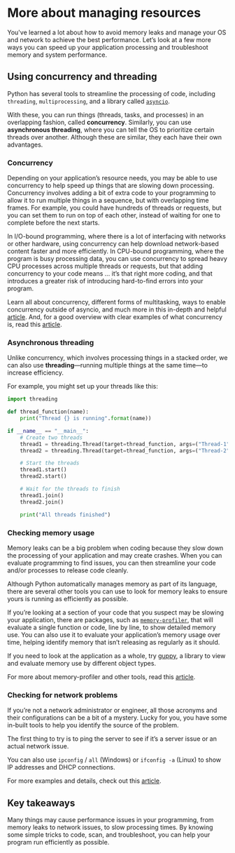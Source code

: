 
# More about managing resources

You've learned a lot about how to avoid memory leaks and manage your OS and network to achieve the best performance. Let’s look at a few more ways you can speed up your application processing and troubleshoot memory and system performance.

## Using concurrency and threading

Python has several tools to streamline the processing of code, including `threading`, `multiprocessing`, and a library called [`asyncio`](https://docs.python.org/3/library/asyncio.html).

With these, you can run things (threads, tasks, and processes) in an overlapping fashion, called **concurrency**. Similarly, you can use **asynchronous threading**, where you can tell the OS to prioritize certain threads over another. Although these are similar, they each have their own advantages.


### Concurrency

Depending on your application’s resource needs, you may be able to use concurrency to help speed up things that are slowing down processing. Concurrency involves adding a bit of extra code to your programming to allow it to run multiple things in a sequence, but with overlapping time frames. For example, you could have hundreds of threads or requests, but you can set them to run on top of each other, instead of waiting for one to complete before the next starts.

In I/O-bound programming, where there is a lot of interfacing with networks or other hardware, using concurrency can help download network-based content faster and more efficiently. In CPU-bound programming, where the program is busy processing data, you can use concurrency to spread heavy CPU processes across multiple threads or requests, but that adding concurrency to your code means ... it’s that right more coding, and that introduces a greater risk of introducing hard-to-find errors into your program.

Learn all about concurrency, different forms of multitasking, ways to enable concurrency outside of asyncio, and much more in this in-depth and helpful [article](https://realpython.com/python-concurrency/). And, for a good overview with clear examples of what concurrency is, read this [article](https://freecontent.manning.com/concurrency-vs-parallelism/).

### Asynchronous threading

Unlike concurrency, which involves processing things in a stacked order, we can also use **threading**—running multiple things at the same time—to increase efficiency.

For example, you might set up your threads like this:

```python
import threading

def thread_function(name):
    print("Thread {} is running".format(name))

if __name__ == "__main__":
    # Create two threads
    thread1 = threading.Thread(target=thread_function, args=("Thread-1",))
    thread2 = threading.Thread(target=thread_function, args=("Thread-2",))

    # Start the threads
    thread1.start()
    thread2.start()

    # Wait for the threads to finish
    thread1.join()
    thread2.join()

    print("All threads finished")
```

### Checking memory usage

Memory leaks can be a big problem when coding because they slow down the processing of your application and may create crashes. When you can evaluate programming to find issues, you can then streamline your code and/or processes to release code cleanly.

Although Python automatically manages memory as part of its language, there are several other tools you can use to look for memory leaks to ensure yours is running as efficiently as possible.

If you’re looking at a section of your code that you suspect may be slowing your application, there are packages, such as [`memory-profiler`](https://pypi.org/project/memory-profiler/), that will evaluate a single function or code, line by line, to show detailed memory use. You can also use it to evaluate your application’s memory usage over time, helping identify memory that isn’t releasing as regularly as it should.

If you need to look at the application as a whole, try [guppy](https://zhuyifei1999.github.io/guppy3/), a library to view and evaluate memory use by different object types.

For more about memory-profiler and other tools, read this [article](https://www.pluralsight.com/resources/blog/software-development/how-to-profile-memory-usage-in-python).

### Checking for network problems

If you’re not a network administrator or engineer, all those acronyms and their configurations can be a bit of a mystery. Lucky for you, you have some in-built tools to help you identify the source of the problem.

The first thing to try is to ping the server to see if it’s a server issue or an actual network issue.

You can also use `ipconfig` / `all` (Windows) or `ifconfig -a` (Linux) to show IP addresses and DHCP connections.

For more examples and details, check out this [article](https://www.linuxjournal.com/content/troubleshooting-network-problems).

## Key takeaways

Many things may cause performance issues in your programming, from memory leaks to network issues, to slow processing times. By knowing some simple tricks to code, scan, and troubleshoot, you can help your program run efficiently as possible.
